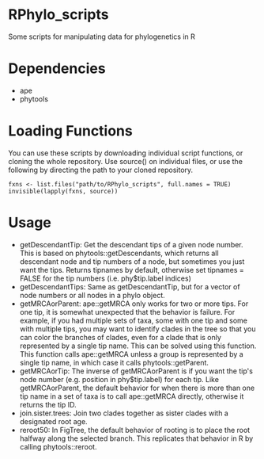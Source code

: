 # RPhylo_scripts
Some scripts for manipulating data for phylogenetics in R

# Dependencies
- ape
- phytools

# Loading Functions
You can use these scripts by downloading individual script functions, or cloning the whole repository. Use source() on individual files, or use the following by directing the path to your cloned repository.

```
fxns <- list.files("path/to/RPhylo_scripts", full.names = TRUE)
invisible(lapply(fxns, source))
```

# Usage
- getDescendantTip: Get the descendant tips of a given node number. This is based on phytools::getDescendants, which returns all descendant node and tip numbers of a node, but sometimes you just want the tips. Returns tipnames by default, otherwise set tipnames = FALSE for the tip numbers (i.e. phy$tip.label indices)
- getDescendantTips: Same as getDescendantTip, but for a vector of node numbers or all nodes in a phylo object.
- getMRCAorParent: ape::getMRCA only works for two or more tips. For one tip, it is somewhat unexpected that the behavior is failure. For example, if you had multiple sets of taxa, some with one tip and some with multiple tips, you may want to identify clades in the tree so that you can color the branches of clades, even for a clade that is only represented by a single tip name. This can be solved using this function. This function calls ape::getMRCA unless a group is represented by a single tip name, in which case it calls phytools::getParent. 
- getMRCAorTip: The inverse of getMRCAorParent is if you want the tip's node number (e.g. position in phy$tip.label) for each tip. Like getMRCAorParent, the default behavior for when there is more than one tip name in a set of taxa is to call ape::getMRCA directly, otherwise it returns the tip ID.
- join.sister.trees: Join two clades together as sister clades with a designated root age.
- reroot50: In FigTree, the default behavior of rooting is to place the root halfway along the selected branch. This replicates that behavior in R by calling phytools::reroot.